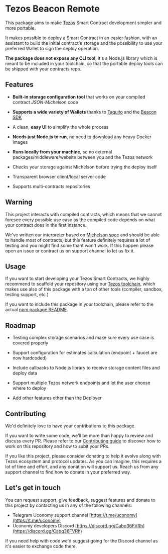 # Tezos Beacon Remote

This package aims to make [Tezos](https://tezos.com) Smart Contract development simpler and more portable.

It makes possible to deploy a Smart Contract in an easier fashion, with an assistant to build the initial contract's storage and the possibility to use your preferred Wallet to sign the deploy operation.

**The package does not expose any CLI tool**, it's a Node.js library which is meant to be included in your toolchain, so that the portable deploy tools can be shipped with your contracts repo.

## Features
- **Built-in storage configuration tool** that works on your compiled contract _JSON-Michelson_ code

- **Supports a wide variety of Wallets** thanks to [Taquito](https://tezostaquito.io) and the [Beacon SDK](https://www.walletbeacon.io)

- A clean, **easy UI** to simplify the whole process

- **Needs just Node.js to run**, no need to download any heavy Docker images

- **Runs locally from your machine**, so no external packages/middleware/website between you and the Tezos network

- Checks your storage against Michelson before trying the deploy itself

- Transparent browser client/local server code

- Supports multi-contracts repositories

## Warning
This project interacts with compiled contracts, which means that we cannot foresee every possible use case as the compiled code depends on what your contract does in the first instance.

We've written our interpreter based on [Michelson spec](https://tezos.gitlab.io/michelson-reference/) and should be able to handle most of contracts, but this feature definitely requires a lot of testing and you might find some thant won't work. If this happen please open an issue or contract us on support channel to let us fix it.

## Usage
If you want to start developing your Tezos Smart Contracts, we highly recommend to scaffold your repository using our [Tezos toolchain](https://github.com/uconomy/create-tezos-smart-contract), which makes use also of this package with a ton of other tools (compiler, sandbox, testing support, etc.)

If you want to include this package in your toolchain, please refer to the actual [npm package README](./backend/README.md).

## Roadmap
- Testing complex storage scenarios and make sure every use case is covered properly

- Support configuration for estimates calculation (endpoint + faucet are now hardcoded)

- Include callbacks to Node.js library to receive storage content files and deploy data

- Support multiple Tezos network endpoints and let the user choose where to deploy

- Add other features other than the Deployer

## Contributing
We'd definitely love to have your contributions to this package.

If you want to write some code, we'll be more than happy to review and discuss every PR. Please refer to our [Contributing guide](./CONTRIBUTING.md) to discover how to work on this repository and how to subit your PRs.

If you like this project, please consider donating to help it evolve along with Tezos ecosystem and protocol updates. As you can imagine, this requires a lot of time and effort, and any donation will support us. Reach us from any support channel to find how to donate in your preferred way.

## Let's get in touch
You can request support, give feedback, suggest features and donate to this project by contacting us in any of the following channels:

- Telegram Uconomy support channel [https://t.me/uconomy](https://t.me/uconomy)
- Uconomy developers Discord [https://discord.gg/Cabq36FVRh](https://discord.gg/Cabq36FVRh)

If you need help with code we'd suggest going for the Discord channel as it's easier to exchange code there.
